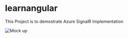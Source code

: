 # learnangular

This Project is to demostrate Azure SignalR Implementation

![Mock up](https://github.com/talktoamitdhir/learnangular/blob/master/AzureSignalR_MockUp.jpg)
